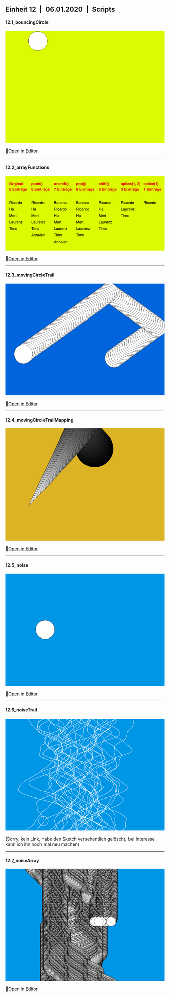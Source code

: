 ## Einheit 12&ensp;|&ensp;06.01.2020&ensp;|&ensp;Scripts

#### 12.1_bouncingCircle

![Image 12.1](media/12_1.gif)

🔗[Open in Editor](https://editor.p5js.org/trych/sketches/jxFavXB_t)

---

#### 12.2_arrayFunctions

![Image 12.2](media/12_2.png)

🔗[Open in Editor](https://editor.p5js.org/trych/sketches/GPnZBXEar)

---

#### 12.3_movingCircleTrail

![Image 12.3](media/12_3.png)

🔗[Open in Editor](https://editor.p5js.org/trych/sketches/54HXi69Cf)

---

#### 12.4_movingCircleTrailMapping

![Image 12.4](media/12_4.png)

🔗[Open in Editor](https://editor.p5js.org/trych/sketches/_LhYqT22b)

---

#### 12.5_noise

![Image 12.5](media/12_5.gif)

🔗[Open in Editor](https://editor.p5js.org/trych/sketches/Wv36E6XoV)

---

#### 12.6_noiseTrail

![Image 12.6](media/12_6.png)

(Sorry, kein Link, habe den Sketch versehentlich gelöscht, bei Interesse kann ich ihn noch mal neu machen)

---

#### 12.7_noiseArray

![Image 12.7](media/12_7.png)

🔗[Open in Editor](https://editor.p5js.org/trych/sketches/WlIGUakgr)
